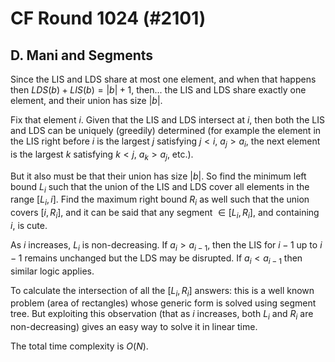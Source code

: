 # CF Round 1024 (#2101)

## D. Mani and Segments
Since the LIS and LDS share at most one element, and when that happens then $LDS(b)+LIS(b)=|b|+1$, then... the LIS and LDS share exactly one element, and their union has size $|b|$.

Fix that element $i$. Given that the LIS and LDS intersect at $i$, then both the LIS and LDS can be uniquely (greedily) determined (for example the element in the LIS right before $i$ is the largest $j$ satisfying $j<i$, $a_j>a_i$, the next element is the largest $k$ satisfying $k<j$, $a_k>a_j$, etc.).

But it also must be that their union has size $|b|$. So find the minimum left bound $L_i$ such that the union of the LIS and LDS cover all elements in the range $[L_i,i]$. Find the maximum right bound $R_i$ as well such that the union covers $[i,R_i]$, and it can be said that any segment $\in[L_i,R_i]$, and containing $i$, is cute.

As $i$ increases, $L_i$ is non-decreasing. If $a_i>a_{i-1}$, then the LIS for $i-1$ up to $i-1$ remains unchanged but the LDS may be disrupted. If $a_i<a_{i-1}$ then similar logic applies.

To calculate the intersection of all the $[L_i,R_i]$ answers: this is a well known problem (area of rectangles) whose generic form is solved using segment tree. But exploiting this observation (that as $i$ increases, both $L_i$ and $R_i$ are non-decreasing) gives an easy way to solve it in linear time.

The total time complexity is $O(N)$.